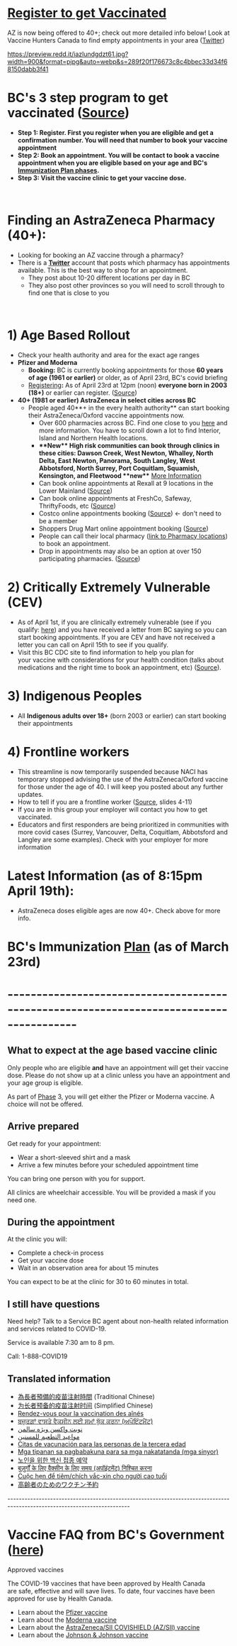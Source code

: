 # [Register to get Vaccinated](https://www.getvaccinated.gov.bc.ca/s/)

AZ is now being offered to 40+; check out more detailed info below! Look at Vaccine Hunters Canada to find empty appointments in your area ([Twitter](https://twitter.com/VaxHuntersCan))

https://preview.redd.it/iazlundgdzt61.jpg?width=900&format=pjpg&auto=webp&s=289f20f176673c8c4bbec33d34f68150dabb3f41

# BC's 3 step program to get vaccinated ([Source](https://www2.gov.bc.ca/getvaccinated.html))

* **Step 1: Register. First you register when you are eligible and get a confirmation number. You will need that number to book your vaccine appointment**
* **Step 2: Book an appointment. You will be contact to book a vaccine appointment when you are eligible based on your age and BC's** [**Immunization Plan phases**](https://www2.gov.bc.ca/gov/content/covid-19/vaccine/plan#general-population)**.** 
* **Step 3: Visit the vaccine clinic to get your vaccine dose.**

&#x200B;

# Finding an AstraZeneca Pharmacy (40+):

* Looking for booking an AZ vaccine through a pharmacy? 
* There is a [**Twitter**](https://twitter.com/VaxHuntersCan) account that posts which pharmacy has appointments available.  This is the best way to shop for an appointment. 
   * They post about 10-20 different locations per day in BC
   * They also post other provinces so you will need to scroll through to find one that is close to you

&#x200B;

# 1) Age Based Rollout

* Check your health authority and area for the exact age ranges
* **Pfizer and Moderna**
   * **Booking:** BC is currently booking appointments for those **60 years of age (1961 or earlier)** or older, as of April 23rd, BC's covid briefing
   * [Registering](https://www.getvaccinated.gov.bc.ca/s/)**:** As of April 23rd at 12pm (noon) **everyone born in 2003 (18+)** or earlier can register. ([Source](https://news.gov.bc.ca/releases/2021HLTH0029-000757))
* **40+ (1981 or earlier) AstraZeneca in select cities across BC**
   * People aged 40**+ in the every health authority** can start booking their AstraZeneca/Oxford vaccine appointments now.
      * Over 600 pharmacies across BC. Find one close to you [here](https://www.bcpharmacy.ca/resource-centre/covid-19/vaccination-locations) and more information. You have to scroll down a lot to find Interior, Island and Northern Health locations.
      * **\*\*New\*\* High risk communities can book through clinics in these cities:  Dawson Creek, West Newton, Whalley, North Delta, East Newton, Panorama, South Langley, West Abbotsford, North Surrey, Port Coquitlam, Squamish, Kensington, and Fleetwood \*\*new\*\*** [More Information](https://www2.gov.bc.ca/gov/content/covid-19/vaccine/neighbourhood)
      * Can book online appointments at Rexall at 9 locations in the Lower Mainland ([Source](https://rexall.medmeapp.com/schedule))
      * Can book online appointments at FreshCo, Safeway, ThriftyFoods, etc ([Source](https://www.pharmacyappointments.ca/))
      * Costco online appointments booking ([Source](https://www.costcopharmacy.ca/appointment)) <- don't need to be a member
      * Shoppers Drug Mart online appointment booking ([Source](https://covid-19.shoppersdrugmart.ca/en?_ga=2.93975893.991654939.1618447569-1544586229.1618447569))
      * People can call their local pharmacy ([link to Pharmacy locations](https://www.bcpharmacy.ca/resource-centre/covid-19/vaccination-locations)) to book an appointment.
      * Drop in appointments may also be an option at over 150 participating pharmacies. ([Source](https://news.gov.bc.ca/releases/2021HLTH0061-000595))

# 2) Critically Extremely Vulnerable (CEV)

* As of April 1st, if you are clinically extremely vulnerable (see if you qualify:  [here](https://www2.gov.bc.ca/gov/content/covid-19/vaccine/cev)) and you have received a letter from BC saying so you can start booking appointments.  If you are CEV and have not received a letter you can call on April 15th to see if you qualify.
* Visit this BC CDC site to find information to help you plan for your vaccine with considerations for your health condition (talks about medications and the right time to book an appointment, etc) ([Source](http://www.bccdc.ca/health-info/diseases-conditions/covid-19/covid-19-vaccine/vaccine-considerations#cev)).

# 3) Indigenous Peoples

* All **Indigenous adults over 18+** (born 2003 or earlier) can start booking their appointments

# 4) Frontline workers

* This streamline is now temporarily suspended because NACI has temporary stopped advising the use of the AstraZeneca/Oxford vaccine for those under the age of 40.  I will keep you posted about any further updates.
* How to tell if you are a frontline worker ([Source](https://news.gov.bc.ca/files/03.18.2021_COVID_Immunization_Plan.pdf), slides 4-11)
* If you are in this group your employer will contact you how to get vaccinated.
* Educators and first responders are being prioritized in communities with more covid cases (Surrey, Vancouver, Delta, Coquitlam, Abbotsford and Langley are some examples). Check with your employer for more information

# Latest Information (as of 8:15pm April 19th):

* AstraZeneca doses eligible ages are now 40+.  Check above for more info.

# BC's Immunization [Plan](https://www2.gov.bc.ca/gov/content/covid-19/vaccine/plan) (as of March 23rd)

# ----------------------------------------------------------------------------------------

## What to expect at the age based vaccine clinic

Only people who are eligible **and** have an appointment will get their vaccine dose. Please do not show up at a clinic unless you have an appointment and your age group is eligible.

As part of [Phase](https://www2.gov.bc.ca/gov/content/covid-19/vaccine/plan#choice) 3, you will get either the Pfizer or Moderna vaccine. A choice will not be offered.

## Arrive prepared

Get ready for your appointment:

* Wear a short-sleeved shirt and a mask
* Arrive a few minutes before your scheduled appointment time

You can bring one person with you for support.

All clinics are wheelchair accessible. You will be provided a mask if you need one. 

## During the appointment

At the clinic you will:

* Complete a check-in process
* Get your vaccine dose
* Wait in an observation area for about 15 minutes

You can expect to be at the clinic for 30 to 60 minutes in total. 

## I still have questions

Need help? Talk to a Service BC agent about non-health related information and services related to COVID-19.

Service is available 7:30 am to 8 pm. 

Call: 1-888-COVID19

## Translated information

* [為長者預備的疫苗注射時間](https://www2.gov.bc.ca/gov/content/covid-19/translation/tc/seniorvaccine) (Traditional Chinese)
* [为长者预备的疫苗注射时间](https://www2.gov.bc.ca/gov/content/covid-19/translation/sc/seniorvaccine) (Simplified Chinese)
* [Rendez-vous pour la vaccination des aînés](https://www2.gov.bc.ca/gov/content/covid-19/translation/fr/seniorvaccine)
* [ਬਜ਼ੁਰਗ਼ਾਂ ਵਾਸਤੇ ਵੈਕਸੀਨ ਲਈ ਸਮਾਂ ਬੁੱਕ ਕਰਨਾ (ਅਪੌਇੰਟਮੈਂਟ)](https://www2.gov.bc.ca/gov/content/covid-19/translation/pun/seniorvaccine)
* [نوبت واکسن ویژه سالمن](https://www2.gov.bc.ca/gov/content/covid-19/translation/far/seniorvaccine)
* [مواعيد التطعيم للمسنين](https://www2.gov.bc.ca/gov/content/covid-19/translation/ar/seniorvaccine)
* [Citas de vacunación para las personas de la tercera edad](https://www2.gov.bc.ca/gov/content/covid-19/translation/spa/seniorvaccine)
* [Mga tipanan sa pagbabakuna para sa mga nakatatanda (mga sinyor)](https://www2.gov.bc.ca/gov/content/covid-19/translation/tl/seniorvaccine)
* [노인을 위한 백신 접종 예약](https://www2.gov.bc.ca/gov/content/covid-19/translation/ko/seniorvaccine)
* [बुज़ुर्गों के लिए वैक्सीन के लिए समय (अपॉइंटमेंट) निश्चित करना](https://www2.gov.bc.ca/gov/content/covid-19/translation/hi/seniorvaccine)
* [Cuộc hẹn để tiêm/chích vắc-xin cho người cao tuổi](https://www2.gov.bc.ca/gov/content/covid-19/translation/vn/seniorvaccine)
* [高齢者のためのワクチン予約](https://www2.gov.bc.ca/gov/content/covid-19/translation/jp/seniorvaccine)

\-------------------------------------------------------------------------------------------------------------------------

# Vaccine FAQ from BC's Government ([here](https://immunizebc.ca/covid-19-vaccine-frequently-asked-questions))

Approved vaccines

The COVID-19 vaccines that have been approved by Health Canada are safe, effective and will save lives. To date, four vaccines have been approved for use by Health Canada.

* Learn about the [Pfizer vaccine](https://www.canada.ca/en/health-canada/services/drugs-health-products/covid19-industry/drugs-vaccines-treatments/vaccines/pfizer-biontech.html)
* Learn about the [Moderna vaccine](https://www.canada.ca/en/health-canada/services/drugs-health-products/covid19-industry/drugs-vaccines-treatments/vaccines/moderna.html)
* Learn about the [AstraZeneca/SII COVISHIELD (AZ/SII) vaccine](https://www.canada.ca/en/health-canada/services/drugs-health-products/covid19-industry/drugs-vaccines-treatments/vaccines/astrazeneca.html)
* Learn about the [Johnson & Johnson vaccine](https://www.canada.ca/en/health-canada/services/drugs-health-products/covid19-industry/drugs-vaccines-treatments/vaccines/janssen.html)